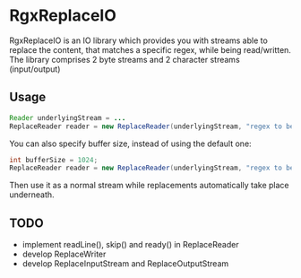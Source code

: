 # RgxReplaceIO
RgxReplaceIO is an IO library which provides you with streams able to replace the content,
that matches a specific regex, while being read/written.  
The library comprises 2 byte streams and 2 character streams (input/output)

## Usage
```Java
Reader underlyingStream = ...
ReplaceReader reader = new ReplaceReader(underlyingStream, "regex to be matched", "replacement");
```
You can also specify buffer size, instead of using the default one:
```Java
int bufferSize = 1024;
ReplaceReader reader = new ReplaceReader(underlyingStream, "regex to be matched", "replacement", bufferSize);
```
Then use it as a normal stream while replacements automatically take place underneath.
## TODO
+ implement readLine(), skip() and ready() in ReplaceReader
+ develop ReplaceWriter
+ develop ReplaceInputStream and ReplaceOutputStream
